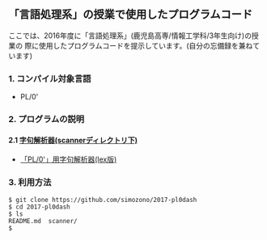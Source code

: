 ## 「言語処理系」の授業で使用したプログラムコード
ここでは、2016年度に「言語処理系」(鹿児島高専/情報工学科/3年生向け)の授業の
際に使用したプログラムコードを提示しています。(自分の忘備録を兼ねています)

### 1. コンパイル対象言語
* PL/0'

### 2. プログラムの説明

#### 2.1 [字句解析器(scannerディレクトリ下)](scanner)
  * [「PL/0'」用字句解析器(lex版)](scanner/pl0-scanner.l)


### 3. 利用方法

````console
$ git clone https://github.com/simozono/2017-pl0dash
$ cd 2017-pl0dash
$ ls
README.md  scanner/
$ 
````

